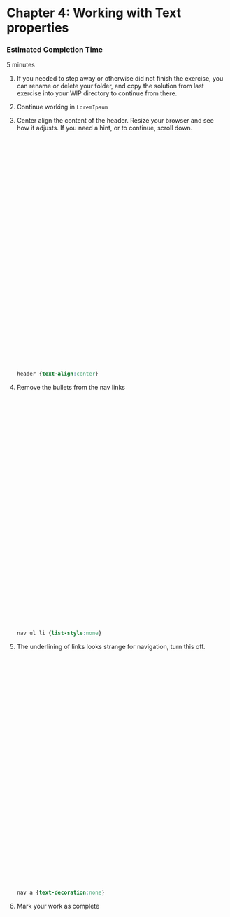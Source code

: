 # Chapter 4: Working with Text properties
 
### Estimated Completion Time 
5 minutes

1. If you needed to step away or otherwise did not finish the exercise, you can rename or delete your folder, and copy the solution from last exercise into your WIP directory to continue from there.

1. Continue working in `LoremIpsum` 

1. Center align the content of the header. Resize your browser and see how it adjusts. If you need a hint, or to continue, scroll down.

    ```






































    ```
    ```CSS
    header {text-align:center}
    ``` 

1. Remove the bullets from the nav links
    ```






































    ```
    ```CSS
    nav ul li {list-style:none}
    ``` 

1. The underlining of links looks strange for navigation, turn this off. 
    ```






































      ```
      ```CSS
      nav a {text-decoration:none}
      ``` 

1. Mark your work as complete
